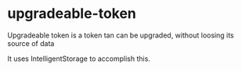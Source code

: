# upgradeable-token

Upgradeable token is a token tan can be upgraded, without loosing its source of data

It uses IntelligentStorage to accomplish this.



